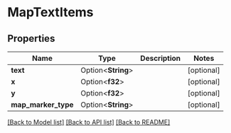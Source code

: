 # MapTextItems

## Properties

Name | Type | Description | Notes
------------ | ------------- | ------------- | -------------
**text** | Option<**String**> |  | [optional]
**x** | Option<**f32**> |  | [optional]
**y** | Option<**f32**> |  | [optional]
**map_marker_type** | Option<**String**> |  | [optional]

[[Back to Model list]](../README.md#documentation-for-models) [[Back to API list]](../README.md#documentation-for-api-endpoints) [[Back to README]](../README.md)


